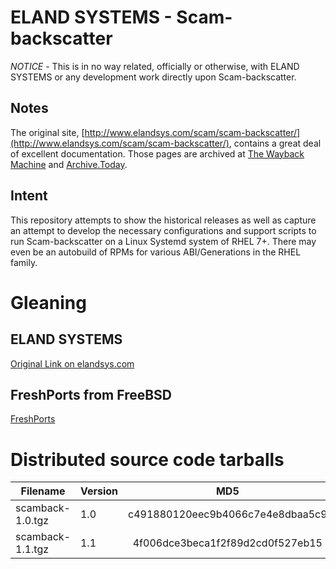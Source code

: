 # ELAND SYSTEMS - Scam-backscatter

*NOTICE* - This is in no way related, officially or otherwise, with ELAND SYSTEMS or any development work directly upon Scam-backscatter.

## Notes

The original site,
[http://www.elandsys.com/scam/scam-backscatter/](http://www.elandsys.com/scam/scam-backscatter/), contains a great deal of excellent documentation.  Those pages are archived at [The Wayback Machine](https://web.archive.org/web/) and [Archive.Today](https://archive.today).

## Intent

This repository attempts to show the historical releases as well as capture an attempt to develop the necessary configurations and support scripts to run Scam-backscatter on a Linux Systemd system of RHEL 7+.  There may even be an autobuild of RPMs for various ABI/Generations in the RHEL family.

# Gleaning

## ELAND SYSTEMS

[Original Link on elandsys.com](http://www.elandsys.com/scam/scam-backscatter/)

## FreshPorts from FreeBSD

[FreshPorts](https://www.freshports.org/mail/scam-backscatter/)

# Distributed source code tarballs

| **Filename**     | **Version** |              **MD5**             |                            **SHA256**                            |
|------------------|-------------|:--------------------------------:|:----------------------------------------------------------------:|
| scamback-1.0.tgz | 1.0         | c491880120eec9b4066c7e4e8dbaa5c9 | aab359b5730f0090fcf90b888166d6844397e4e73093d89b2845f0243456e559 |
| scamback-1.1.tgz | 1.1         | 4f006dce3beca1f2f89d2cd0f527eb15 | 934f139ec7821bd7b36b200a8c658210a54357707aa41571f290709b8dbe417e |
